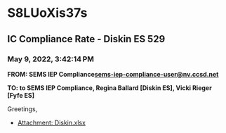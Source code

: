 # S8LUoXis37s
## IC Compliance Rate - Diskin ES 529
### May 9, 2022, 3:42:14 PM
**FROM: SEMS IEP Compliance<sems-iep-compliance-user@nv.ccsd.net>**

**TO: to SEMS IEP Compliance, Regina Ballard [Diskin ES], Vicki Rieger [Fyfe ES]**


Greetings,  





* [Attachment: Diskin.xlsx](S8LUoXis37s-attachment-1.xlsx)
